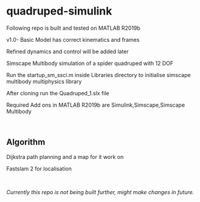 # quadruped-simulink

Following repo is built and tested on MATLAB R2019b

v1.0- Basic Model has correct kinematics and frames

Refined dynamics and control will be added later

Simscape Multibody simulation of a spider quadruped with 12 DOF

Run the startup_sm_ssci.m inside Libraries directory to initialise simscape multibody multiphysics library

After cloning run the Quadruped_1.slx file

Required Add ons in MATLAB R2019b are Simulink,Simscape,Simscape Multibody

<br>

## Algorithm

Dijkstra path planning and a map for it work on

Fastslam 2 for localisation

<br>

*Currently this repo is not being built further, might make changes in future.*